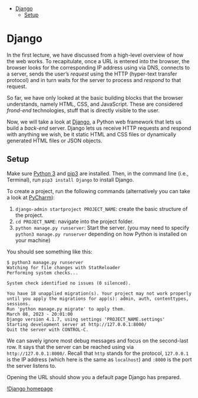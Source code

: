 -   [Django](#django)
    -   [Setup](#setup)

# Django

In the first lecture, we have discussed from a high-level overview of
how the web works. To recapitulate, once a URL is entered into the
browser, the browser looks for the corresponding IP address using via
DNS, connects to a server, sends the user’s *request* using the HTTP
(hyper-text transfer protocol) and in turn waits for the server to
process and *respond* to that request.

So far, we have only looked at the basic building blocks that the
browser understands, namely HTML, CSS, and JavaScript. These are
considered *frond-end* technologies, stuff that is directly visible to
the user.

Now, we will take a look at [Django](https://www.djangoproject.com), a
Python web framework that lets us build a *back-end* server. Django lets
us receive HTTP requests and respond with anything we wish, be it static
HTML and CSS files or dynamically generated HTML files or JSON objects.

## Setup

Make sure [Python 3](https://www.python.org/downloads/) and
[pip3](https://pypi.org/project/pip/) are installed. Then, in the
command line (i.e., Terminal), run `pip3 install Django` to install
Django.

To create a project, run the following commands (alternatively you can
take a look at
[PyCharm](https://www.jetbrains.com/help/pycharm/creating-and-running-your-first-django-project.html)):

1.  `django-admin startproject PROJECT_NAME`: create the basic structure
    of the project.
2.  `cd PROJECT_NAME`: navigate into the project folder.
3.  `python manage.py runserver`: Start the server. (you may need to
    specify `python3 manage.py runserver` depending on how Python is
    installed on your machine)

You should see something like this:

    $ python3 manage.py runserver
    Watching for file changes with StatReloader
    Performing system checks...

    System check identified no issues (0 silenced).

    You have 18 unapplied migration(s). Your project may not work properly until you apply the migrations for app(s): admin, auth, contenttypes, sessions.
    Run 'python manage.py migrate' to apply them.
    March 08, 2023 - 20:01:00
    Django version 4.1.7, using settings 'PROJECT_NAME.settings'
    Starting development server at http://127.0.0.1:8000/
    Quit the server with CONTROL-C.

We can savely ignore most debug messages and focus on the second-last
row. It says that the server can be reached using via
`http://127.0.0.1:8000/`. Recall that `http` stands for the protocol,
`127.0.0.1` is the IP address (which here is the same as `localhost`)
and `:8000` is the port the server listens to.

Opening the URL should show you a default page Django has prepared.

[!Django homepage](res/django_screenshot.png)
